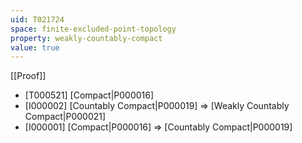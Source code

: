 ```yaml
---
uid: T021724
space: finite-excluded-point-topology
property: weakly-countably-compact
value: true
---
```

[[Proof]]

* [T000521] [Compact|P000016]
* [I000002] [Countably Compact|P000019] => [Weakly Countably Compact|P000021]
* [I000001] [Compact|P000016] => [Countably Compact|P000019]

